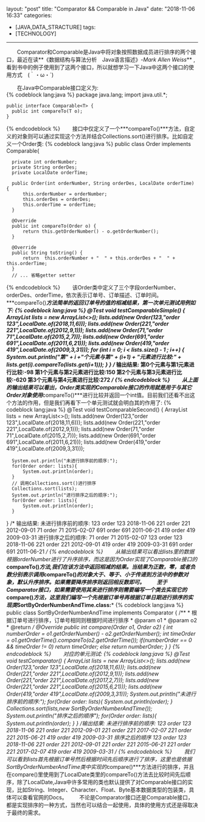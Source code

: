 layout: "post"
title: "Comparator && Comparable in Java"
date: "2018-11-06 16:33"
categories:
- [JAVA,DATA_STRACTURE]
tags:
- [TECHNOLOGY]
---
　　Comparator和Comparable是Java中将对象按照数据成员进行排序的两个接口，最近在读**《数据结构与算法分析　Java语言描述》_-Mark Allen Weiss_** ,看到书中的例子使用到了这两个接口，所以就想学习一下Java中这两个接口的使用方式　(｀・ω・´)
<!-- more -->
　　在Java中Comparable接口定义为:  
{% codeblock  lang:java %}
    package java.lang;
    import java.util.*;

    public interface Comparable<T> {    
      public int compareTo(T o);
    }
{% endcodeblock %}
　　接口中仅定义了一个***compareTo()***方法，自定义的对象则可以通过实现这个方法并结合Collections.sort()进行排序。比如自定义一个Order类:
{% codeblock  lang:java %}
  public class Order implements Comparable<Order>{

      private int orderNumber;
      private String orderDes;
      private LocalDate orderTime;

      public Order(int orderNumber, String orderDes, LocalDate orderTime) {
          this.orderNumber = orderNumber;
          this.orderDes = orderDes;
          this.orderTime = orderTime;
      }

      @Override
      public int compareTo(Order o) {
          return this.getOrderNumber() - o.getOrderNumber();
      }

      @Override
      public String toString() {
          return  this.orderNumber + "  " + this.orderDes + "  " + this.orderTime;
      }
      // ... 省略getter setter
{% endcodeblock %}
　　该Order类中定义了三个字段orderNumber、orderDes、orderTime，依次表示订单号、订单描述、订单时间。***compareTo()***方法简单的返回订单号的值的相减结果，第一次单元测试用例如下:
{% codeblock lang:java %}
    @Test
    void testComparableSimple() {
        ArrayList<Order> lists = new ArrayList<>();
        lists.add(new Order(123,"order 123",LocalDate.of(2018,11,6)));
        lists.add(new Order(221,"order 221",LocalDate.of(2012,9,1)));
        lists.add(new Order(71,"order 71",LocalDate.of(2015,2,7)));
        lists.add(new Order(691,"order 691",LocalDate.of(2011,6,21)));
        lists.add(new Order(419,"order 419",LocalDate.of(2009,3,31)));
        for (int i = 0; i < lists.size() - 1 ; i++) {
            System.out.println("第" + i +"个元素与第" + (i+1) + "元素进行比较:" +
                    lists.get(i).compareTo(lists.get(i+1)));
        }
    }
  /* 输出结果:
      第0个元素与第1元素进行比较:-98
      第1个元素与第2元素进行比较:150
      第2个元素与第3元素进行比较:-620
      第3个元素与第4元素进行比较:272
  */
{% endcodeblock %}
　　从上面的输出结果可以看出，Order类实现的Comparable接口的作用就是用于与其它Order对象使用***compareTo()***进行比较并返回一个int值。目前我们还看不出这个方法的作用，但是我们再看下一个单元测试就会明白其的作用了:
{% codeblock lang:java %}
  @Test
  void testComparableSecond() {
      ArrayList<Order> lists = new ArrayList<>();
      lists.add(new Order(123,"order 123",LocalDate.of(2018,11,6)));
      lists.add(new Order(221,"order 221",LocalDate.of(2012,9,1)));
      lists.add(new Order(71,"order 71",LocalDate.of(2015,2,7)));
      lists.add(new Order(691,"order 691",LocalDate.of(2011,6,21)));
      lists.add(new Order(419,"order 419",LocalDate.of(2009,3,31)));

      System.out.println("未进行排序前的顺序:");
      for(Order order: lists){
          System.out.println(order);
      }
      // 调用Collections.sort()进行排序
      Collections.sort(lists);
      System.out.println("进行排序之后的顺序:");
      for(Order order: lists){
          System.out.println(order);
      }
  }
  /* 输出结果:
      未进行排序前的顺序:
      123  order 123  2018-11-06
      221  order 221  2012-09-01
      71  order 71  2015-02-07
      691  order 691  2011-06-21
      419  order 419  2009-03-31
      进行排序之后的顺序:
      71  order 71  2015-02-07
      123  order 123  2018-11-06
      221  order 221  2012-09-01
      419  order 419  2009-03-31
      691  order 691  2011-06-21
  */
{% endcodeblock %}
　　从输出结果可以看出lists里的数据根据orderNumber进行了升序排序，而这是因为Order实现了Comparable接口的***compareTo()***方法,我们在该方法中返回相减的结果。当结果为正数，零，或者负数分别表示调用***compareTo()***的对象大于、等于、小于传递到方法中的参数对象，默认升序排序。如果需要降序排序则返回相反数即可。
　　至于Comparator接口，如果需要使用其来进行排序则需要编写一个类去实现它的***compare()***方法，这里我们编写一个先根据订单号再根据订单日期进行排序的实现类***SortByOrderNumberAndTime.class:***
{% codeblock lang:java %}
  public class SortByOrderNumberAndTime implements Comparator<Order> {
        /**
         * 根据订单号进行排序，订单号相同则根据时间进行排序
         * @param o1
         * @param o2
         * @return
         */
        @Override
        public int compare(Order o1, Order o2) {
            int numberOrder = o1.getOrderNumber() - o2.getOrderNumber();
            int timeOrder = o1.getOrderTime().compareTo(o2.getOrderTime());
            if(numberOrder == 0 && timeOrder != 0)
                return timeOrder;
            else
                return numberOrder;
        }
  }
{% endcodeblock %}
　　对应的单元测试:
{% codeblock lang:java %}
  @Test
  void testComparator() {
      ArrayList<Order> lists = new ArrayList<>();
      lists.add(new Order(123,"order 123",LocalDate.of(2018,11,6)));
      lists.add(new Order(221,"order 221",LocalDate.of(2012,9,1)));
      lists.add(new Order(221,"order 221",LocalDate.of(2017,2,7)));
      lists.add(new Order(221,"order 221",LocalDate.of(2015,6,21)));
      lists.add(new Order(419,"order 419",LocalDate.of(2009,3,31)));
      System.out.println("未进行排序前的顺序:");
      for(Order order: lists){
          System.out.println(order);
      }
      Collections.sort(lists,new SortByOrderNumberAndTime());
      System.out.println("排序之后的顺序");
      for(Order order: lists){
          System.out.println(order);
      }
  }
/*输出结果:
  未进行排序前的顺序:
  123  order 123  2018-11-06
  221  order 221  2012-09-01
  221  order 221  2017-02-07
  221  order 221  2015-06-21
  419  order 419  2009-03-31
  排序之后的顺序
  123  order 123  2018-11-06
  221  order 221  2012-09-01
  221  order 221  2015-06-21
  221  order 221  2017-02-07
  419  order 419  2009-03-31
*/
{% endcodeblock %}
　　我们可以看到lists首先根据订单号然后根据时间先后顺序进行了排序，这里也是依据SortByOrderNumberAndTime类中实现的***compare()***方法进行的排序，并且在compare()里使用到了LocalDate类里的compareTo()方法去比较时间先后顺序，除了LocalDate,Java中许多常用的类也默认提供了对Comparable接口的实现，比如String、Integer、Character、Float、Byte基本数据类型的包装类，具体可以查看官网的Docs。
　　不论是Comparator接口还是Comparable接口，都是实现排序的一种方式，当然也可以结合一起使用，具体的使用方式还是得取决于最终的需求。
